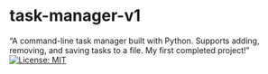# task-manager-v1
“A command-line task manager built with Python. Supports adding, removing, and saving tasks to a file. My first completed project!”
[![License: MIT](https://img.shields.io/badge/License-MIT-yellow.svg)](https://opensource.org/licenses/MIT)
